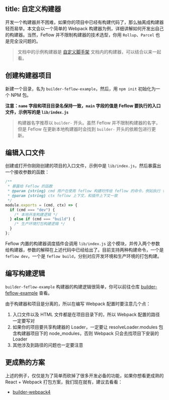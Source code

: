 title: 自定义构建器
---

开发一个构建器并不困难，如果你的项目中已经有构建代码了，那么抽离成构建器轻而易举。本文会以一个简单的 Webpack 构建器为例，详细讲解如何开发出自己的构建器。当然，Feflow 并不限制构建器的技术选型，你用 `Rollup`、`Parcel` 也是完全没问题的。

> 文档中的示例构建器是 [自定义脚手架](./advance-scaffold-custom.html) 文档内的构建器，可以结合以来一起看。

## 创建构建器项目

新建一个目录，名为 `builder-feflow-example`，然后，用 `npm init` 初始化为一个 NPM 包。

**注意：`name` 字段和项目目录名保持一致，`main` 字段的值是 Feflow 要执行的入口文件，示例写的是 `lib/index.js`**

> 构建器名字推荐以 `builder-` 开头。虽然 Feflow 并不限制构建器的名字，但是 Feflow 在更新本地构建器时会找到 `builder-` 开头的依赖包进行更新。

## 编辑入口文件

创建或打开你刚刚创建的项目的入口文件，示例中是 `lib/index.js`，然后暴露出一个接收参数的函数：

```js
/**
 * 暴露给 Feflow 的函数
 * @param {string} cmd 用户在使用 feflow 构建时传给 feflow 的命令，例如执行 feflow dev 时 cmd 是 dev
 * @param {string} ctx feflow 上下文，和插件上下文一致
 */
module.exports = (cmd, ctx) => {
  if (cmd === "dev") {
    /* 本地开发构建逻辑 */
  } else if (cmd === "build") {
    /* 生产环境打包构建逻辑 */
  }
};
```

Feflow 内置的构建器调度插件会调用 `lib/index.js` 这个模块，并传入两个参数给构建器，参数的解释在上述代码中已经给出了。目前支持两种构建命令，一个是 `feflow dev`，一个是 `feflow build`，分别对应开发环境和生产环境的打包构建。

## 编写构建逻辑

`builder-feflow-example` 构建器的构建逻辑很简单，你可以前往仓库 [builder-feflow-example](https://github.com/feflow/builder-feflow-example) 查看。

由于构建器和项目是分离的，所以在编写 Webpack 配置时要注意几个点：

1. 入口文件以及 HTML 文件都是在项目目录下的，所以 Webpack 配置的路径一定要写对
1. 如果你的项目要共享构建器的 Loader，一定要让 resolveLoader.modules 包含构建器项目下的 node_modules，否则 Webpack 只会去找项目下安装的 Loader
1. 其他涉及到路径的问题也一定要注意

## 更成熟的方案

上述的例子，仅仅是为了简单而砍掉了很多开发必备的功能，如果你想看更成熟的 React + Webpack 打包方案，我们现在就有，建议去看看：

* [builder-webpack4](https://github.com/feflow/builder-webpack4)


